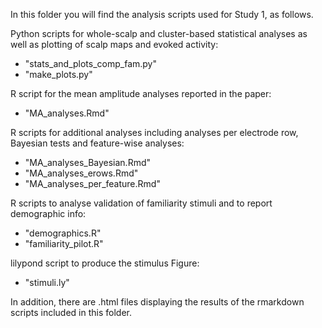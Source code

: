 In this folder you will find the analysis scripts used for Study 1, as follows.

Python scripts for whole-scalp and cluster-based statistical analyses as well as plotting of scalp maps and evoked activity:

- "stats_and_plots_comp_fam.py"
- "make_plots.py"

R script for the mean amplitude analyses reported in the paper:

- "MA_analyses.Rmd"

R scripts for additional analyses including analyses per electrode row, Bayesian tests and feature-wise analyses:

- "MA_analyses_Bayesian.Rmd"
- "MA_analyses_erows.Rmd"
- "MA_analyses_per_feature.Rmd"

R scripts to analyse validation of familiarity stimuli and to report demographic info:

- "demographics.R"
- "familiarity_pilot.R"

lilypond script to produce the stimulus Figure:

- "stimuli.ly"

In addition, there are .html files displaying the results of the rmarkdown scripts included in this folder.
